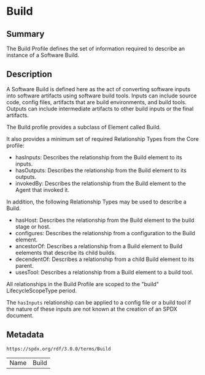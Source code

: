 <!-- Automatically generated by spec-parser v2.3.0 on 2024-07-09T12:43:38.633388+00:00 -->
<!-- SPDX-License-Identifier: Community-Spec-1.0 -->

# Build

## Summary

The Build Profile defines the set of information required to describe an
instance of a Software Build.


## Description

A Software Build is defined here as the act of converting software inputs into
software artifacts using software build tools. Inputs can include source code,
config files, artifacts that are build environments, and build tools. Outputs
can include intermediate artifacts to other build inputs or the final
artifacts.

The Build profile provides a subclass of Element called Build.

It also provides a minimum set of required Relationship Types from the Core
profile:

- hasInputs: Describes the relationship from the Build element to its inputs.
- hasOutputs: Describes the relationship from the Build element to its outputs.
- invokedBy: Describes the relationship from the Build element to the Agent
  that invoked it.

In addition, the following Relationship Types may be used to describe a Build.

- hasHost: Describes the relationship from the Build element to the build stage
  or host.
- configures: Describes the relationship from a configuration to the Build
  element.
- ancestorOf: Describes a relationship from a Build element to Build eelements
  that describe its child builds.
- decendentOf: Describes a relationship from a child Build element to its
  parent.
- usesTool: Describes a relationship from a Build element to a build tool.

All relationships in the Build Profile are scoped to the "build"
LifecycleScopeType period.

The `hasInputs` relationship can be applied to a config file or a build tool if
the nature of these inputs are not known at the creation of an SPDX document.


## Metadata

`https://spdx.org/rdf/3.0.0/terms/Build`


| | |
|---|---|
| Name | Build |





